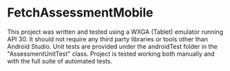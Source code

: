 # FetchAssessmentMobile
This project was written and tested using a WXGA (Tablet) emulator running API 30. It should not require any third party libraries or tools other than Android Studio. Unit tests are provided under the androidTest folder in the "AssessmentUnitTest" class. Project is tested working both manually and with the full suite of automated tests.
